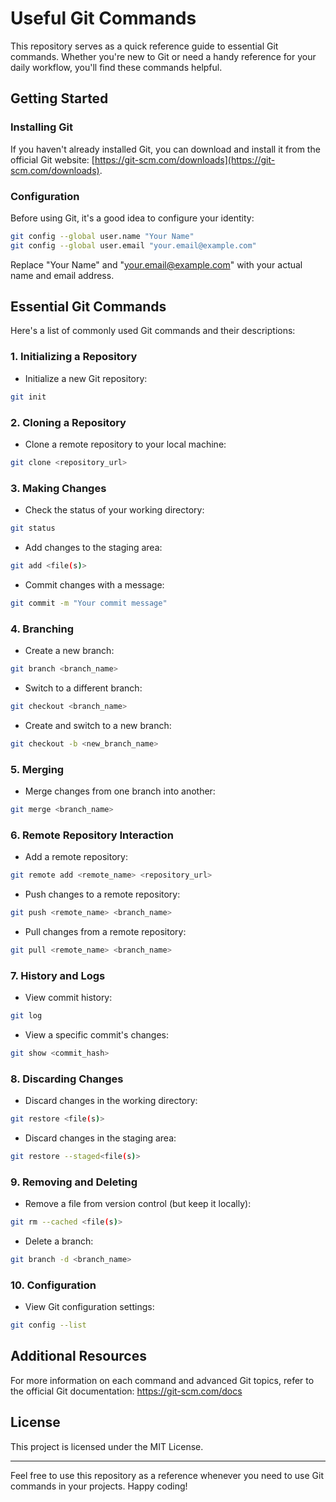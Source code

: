 # Useful Git Commands

This repository serves as a quick reference guide to essential Git commands. Whether you're new to Git or need a handy reference for your daily workflow, you'll find these commands helpful.

## Getting Started

### Installing Git

If you haven't already installed Git, you can download and install it from the official Git website: [https://git-scm.com/downloads](https://git-scm.com/downloads).

### Configuration

Before using Git, it's a good idea to configure your identity:

```bash
git config --global user.name "Your Name"
git config --global user.email "your.email@example.com"
```

Replace "Your Name" and "your.email@example.com" with your actual name and email address.

## Essential Git Commands

Here's a list of commonly used Git commands and their descriptions:

### 1. Initializing a Repository

- Initialize a new Git repository:

```bash
git init
```

### 2. Cloning a Repository

- Clone a remote repository to your local machine:

```bash
git clone <repository_url>
```

### 3. Making Changes

- Check the status of your working directory:
```bash
git status
```

- Add changes to the staging area:
```bash
git add <file(s)>
```

- Commit changes with a message:
```bash
git commit -m "Your commit message"
```

### 4. Branching

- Create a new branch:
```bash
git branch <branch_name>
```

- Switch to a different branch:
```bash
git checkout <branch_name>
```

- Create and switch to a new branch:
```bash
git checkout -b <new_branch_name>
```

### 5. Merging

- Merge changes from one branch into another:
```bash
git merge <branch_name>
```

### 6. Remote Repository Interaction

- Add a remote repository:
```bash
git remote add <remote_name> <repository_url>
```

- Push changes to a remote repository:
```bash
git push <remote_name> <branch_name>
```

- Pull changes from a remote repository:
```bash
git pull <remote_name> <branch_name>
```

### 7. History and Logs

- View commit history:
```bash
git log
```

- View a specific commit's changes:
```bash
git show <commit_hash>
```

### 8. Discarding Changes

- Discard changes in the working directory:
```bash
git restore <file(s)>
```

- Discard changes in the staging area:
```bash
git restore --staged<file(s)>
```

### 9. Removing and Deleting

- Remove a file from version control (but keep it locally):
```bash
git rm --cached <file(s)>
```

- Delete a branch:
```bash
git branch -d <branch_name>
```

### 10. Configuration

- View Git configuration settings:
```bash
git config --list
```

## Additional Resources

For more information on each command and advanced Git topics, refer to the official Git documentation: https://git-scm.com/docs

## License

This project is licensed under the MIT License.

---

Feel free to use this repository as a reference whenever you need to use Git commands in your projects. Happy coding!
